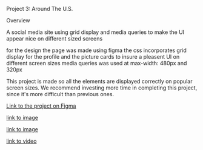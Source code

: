 Project 3: Around The U.S.

Overview

A social media site using grid display and media queries to make the UI appear nice on different sized screens

for the design the page was made using figma
the css incorporates grid display for the profile and the picture cards
to insure a pleasent UI on different screen sizes media queries was used at max-width: 480px and 320px

This project is made so all the elements are displayed correctly on popular screen sizes. We recommend investing more time in completing this project, since it's more difficult than previous ones.

[Link to the project on Figma](https://www.figma.com/file/ii4xxsJ0ghevUOcssTlHZv/Sprint-3%3A-Around-the-US?node-id=0%3A1)

[link to image](../se_project_aroundtheus/images/Screenshot%202024-09-15%20174401.png)

[link to image](../se_project_aroundtheus/images/Screenshot%202024-09-15%20174432.png)

[link to video](../se_project_aroundtheus/VideoExplantion.mp4)
